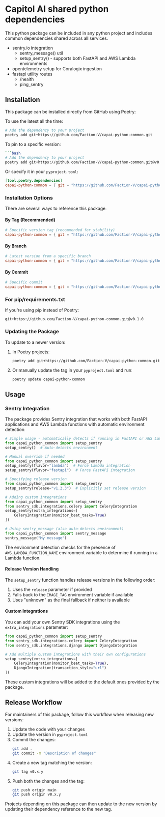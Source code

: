 # Capitol AI shared python dependencies

This python package can be included in any python project and includes common
dependencies shared across all services.

- sentry.io integration
  - sentry_message() util
  - setup_sentry() - supports both FastAPI and AWS Lambda environments
- opentelemetry setup for Coralogix ingestion
- fastapi utility routes
  - /health
  - ping_sentry

## Installation

This package can be installed directly from GitHub using Poetry:

To use the latest all the time:

```bash
# Add the dependency to your project
poetry add git+https://github.com/Faction-V/capai-python-common.git
```

To pin to a specific version:
```bash
```bash
# Add the dependency to your project
poetry add git+https://github.com/Faction-V/capai-python-common.git@v0.1.9
```

Or specify it in your `pyproject.toml`:

```toml
[tool.poetry.dependencies]
capai-python-common = { git = "https://github.com/Faction-V/capai-python-common.git", tag = "v0.1.0" }
```

### Installation Options

There are several ways to reference this package:

#### By Tag (Recommended)
```toml
# Specific version tag (recommended for stability)
capai-python-common = { git = "https://github.com/Faction-V/capai-python-common.git", tag = "v0.1.0" }
```

#### By Branch
```toml
# Latest version from a specific branch
capai-python-common = { git = "https://github.com/Faction-V/capai-python-common.git", branch = "main" }
```

#### By Commit
```toml
# Specific commit
capai-python-common = { git = "https://github.com/Faction-V/capai-python-common.git", rev = "commit-hash" }
```

### For pip/requirements.txt

If you're using pip instead of Poetry:

```
git+https://github.com/Faction-V/capai-python-common.git@v0.1.0
```

### Updating the Package

To update to a newer version:

1. In Poetry projects:
   ```bash
   poetry add git+https://github.com/Faction-V/capai-python-common.git@v0.2.0
   ```
   
2. Or manually update the tag in your `pyproject.toml` and run:
   ```bash
   poetry update capai-python-common
   ```

## Usage

### Sentry Integration

The package provides Sentry integration that works with both FastAPI applications and AWS Lambda functions with automatic environment detection:

```python
# Simple usage - automatically detects if running in FastAPI or AWS Lambda
from capai_python_common import setup_sentry
setup_sentry()  # Auto-detects environment

# Manual override if needed
from capai_python_common import setup_sentry
setup_sentry(flavor="lambda")  # Force Lambda integration
setup_sentry(flavor="fastapi")  # Force FastAPI integration

# Specifying release version
from capai_python_common import setup_sentry
setup_sentry(release="v1.2.3")  # Explicitly set release version

# Adding custom integrations
from capai_python_common import setup_sentry
from sentry_sdk.integrations.celery import CeleryIntegration
setup_sentry(extra_integrations=[
    CeleryIntegration(monitor_beat_tasks=True)
])

# Using sentry_message (also auto-detects environment)
from capai_python_common import sentry_message
sentry_message("My message")
```

The environment detection checks for the presence of `AWS_LAMBDA_FUNCTION_NAME` environment variable to determine if running in a Lambda function.

#### Release Version Handling

The `setup_sentry` function handles release versions in the following order:
1. Uses the `release` parameter if provided
2. Falls back to the `IMAGE_TAG` environment variable if available
3. Uses "unknown" as the final fallback if neither is available

#### Custom Integrations

You can add your own Sentry SDK integrations using the `extra_integrations` parameter:

```python
from capai_python_common import setup_sentry
from sentry_sdk.integrations.celery import CeleryIntegration
from sentry_sdk.integrations.django import DjangoIntegration

# Add multiple custom integrations with their own configurations
setup_sentry(extra_integrations=[
    CeleryIntegration(monitor_beat_tasks=True),
    DjangoIntegration(transaction_style="url")
])
```

These custom integrations will be added to the default ones provided by the package.

## Release Workflow

For maintainers of this package, follow this workflow when releasing new versions:

1. Update the code with your changes
2. Update the version in `pyproject.toml`
3. Commit the changes:
   ```bash
   git add .
   git commit -m "Description of changes"
   ```
4. Create a new tag matching the version:
   ```bash
   git tag v0.x.y
   ```
5. Push both the changes and the tag:
   ```bash
   git push origin main
   git push origin v0.x.y
   ```

Projects depending on this package can then update to the new version by updating their dependency reference to the new tag.